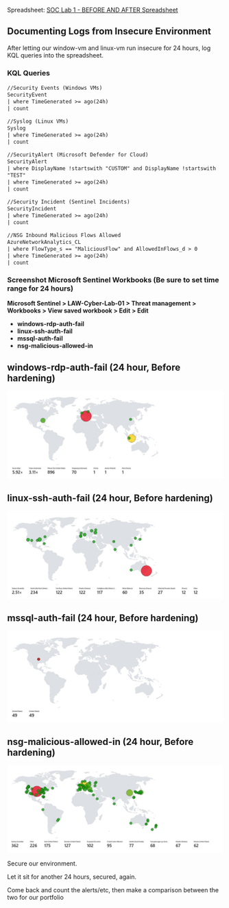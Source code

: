 Spreadsheet: [SOC Lab 1 - BEFORE AND AFTER Spreadsheet](images/SOC%20Lab%201%20-%20BEFORE%20AND%20AFTER.xlsx)
## Documenting Logs from Insecure Environment
After letting our window-vm and linux-vm run insecure for 24 hours, log KQL queries into the spreadsheet.
### KQL Queries
```
//Security Events (Windows VMs)
SecurityEvent
| where TimeGenerated >= ago(24h)
| count
```

```
//Syslog (Linux VMs)
Syslog
| where TimeGenerated >= ago(24h)
| count
```

```
//SecurityAlert (Microsoft Defender for Cloud)
SecurityAlert
| where DisplayName !startswith "CUSTOM" and DisplayName !startswith "TEST"
| where TimeGenerated >= ago(24h)
| count
```

```
//Security Incident (Sentinel Incidents)
SecurityIncident
| where TimeGenerated >= ago(24h)
| count
```

```
//NSG Inbound Malicious Flows Allowed
AzureNetworkAnalytics_CL 
| where FlowType_s == "MaliciousFlow" and AllowedInFlows_d > 0
| where TimeGenerated >= ago(24h)
| count
```

### Screenshot Microsoft Sentinel Workbooks (Be sure to set time range for 24 hours)
**Microsoft Sentinel > LAW-Cyber-Lab-01 > Threat management > Workbooks > View saved workbook > Edit > Edit**
- **windows-rdp-auth-fail**
- **linux-ssh-auth-fail**
- **mssql-auth-fail**
- **nsg-malicious-allowed-in**
## windows-rdp-auth-fail (24 hour, Before hardening)
![|1258](images/250228T09-20-02-jxyhjj.jpg)

## linux-ssh-auth-fail (24 hour, Before hardening)
![|1258](images/250228T09-17-44-38v3xx.jpg)

##  mssql-auth-fail (24 hour, Before hardening)
![|1258](images/250228T09-12-37-qm74wq.jpg)

## nsg-malicious-allowed-in (24 hour, Before hardening)
![|1258](images/250228T09-16-35-vcy2rv.jpg)


Secure our environment.

Let it sit for another 24 hours, secured, again.

Come back and count the alerts/etc, then make a comparison between the two for our portfolio

